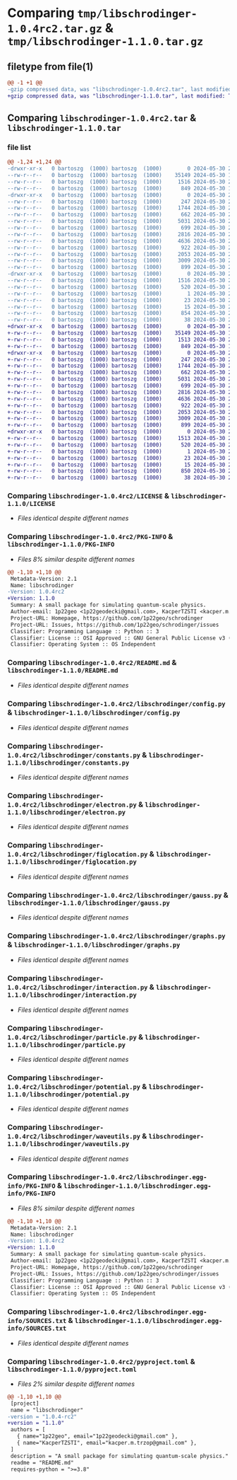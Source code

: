 # Comparing `tmp/libschrodinger-1.0.4rc2.tar.gz` & `tmp/libschrodinger-1.1.0.tar.gz`

## filetype from file(1)

```diff
@@ -1 +1 @@
-gzip compressed data, was "libschrodinger-1.0.4rc2.tar", last modified: Thu May 30 20:42:00 2024, max compression
+gzip compressed data, was "libschrodinger-1.1.0.tar", last modified: Thu May 30 20:46:35 2024, max compression
```

## Comparing `libschrodinger-1.0.4rc2.tar` & `libschrodinger-1.1.0.tar`

### file list

```diff
@@ -1,24 +1,24 @@
-drwxr-xr-x   0 bartoszg  (1000) bartoszg  (1000)        0 2024-05-30 20:42:00.175303 libschrodinger-1.0.4rc2/
--rw-r--r--   0 bartoszg  (1000) bartoszg  (1000)    35149 2024-05-30 19:31:29.000000 libschrodinger-1.0.4rc2/LICENSE
--rw-r--r--   0 bartoszg  (1000) bartoszg  (1000)     1516 2024-05-30 20:42:00.174882 libschrodinger-1.0.4rc2/PKG-INFO
--rw-r--r--   0 bartoszg  (1000) bartoszg  (1000)      849 2024-05-30 19:45:52.000000 libschrodinger-1.0.4rc2/README.md
-drwxr-xr-x   0 bartoszg  (1000) bartoszg  (1000)        0 2024-05-30 20:42:00.172088 libschrodinger-1.0.4rc2/libschrodinger/
--rw-r--r--   0 bartoszg  (1000) bartoszg  (1000)      247 2024-05-30 20:13:20.000000 libschrodinger-1.0.4rc2/libschrodinger/__init__.py
--rw-r--r--   0 bartoszg  (1000) bartoszg  (1000)     1744 2024-05-30 20:12:35.000000 libschrodinger-1.0.4rc2/libschrodinger/config.py
--rw-r--r--   0 bartoszg  (1000) bartoszg  (1000)      662 2024-05-30 20:13:30.000000 libschrodinger-1.0.4rc2/libschrodinger/constants.py
--rw-r--r--   0 bartoszg  (1000) bartoszg  (1000)     5031 2024-05-30 20:12:35.000000 libschrodinger-1.0.4rc2/libschrodinger/electron.py
--rw-r--r--   0 bartoszg  (1000) bartoszg  (1000)      699 2024-05-30 20:12:35.000000 libschrodinger-1.0.4rc2/libschrodinger/figlocation.py
--rw-r--r--   0 bartoszg  (1000) bartoszg  (1000)     2816 2024-05-30 20:12:35.000000 libschrodinger-1.0.4rc2/libschrodinger/gauss.py
--rw-r--r--   0 bartoszg  (1000) bartoszg  (1000)     4636 2024-05-30 20:14:06.000000 libschrodinger-1.0.4rc2/libschrodinger/graphs.py
--rw-r--r--   0 bartoszg  (1000) bartoszg  (1000)      922 2024-05-30 20:12:35.000000 libschrodinger-1.0.4rc2/libschrodinger/interaction.py
--rw-r--r--   0 bartoszg  (1000) bartoszg  (1000)     2053 2024-05-30 20:12:35.000000 libschrodinger-1.0.4rc2/libschrodinger/particle.py
--rw-r--r--   0 bartoszg  (1000) bartoszg  (1000)     3009 2024-05-30 20:12:35.000000 libschrodinger-1.0.4rc2/libschrodinger/potential.py
--rw-r--r--   0 bartoszg  (1000) bartoszg  (1000)      899 2024-05-30 20:12:35.000000 libschrodinger-1.0.4rc2/libschrodinger/waveutils.py
-drwxr-xr-x   0 bartoszg  (1000) bartoszg  (1000)        0 2024-05-30 20:42:00.174355 libschrodinger-1.0.4rc2/libschrodinger.egg-info/
--rw-r--r--   0 bartoszg  (1000) bartoszg  (1000)     1516 2024-05-30 20:42:00.000000 libschrodinger-1.0.4rc2/libschrodinger.egg-info/PKG-INFO
--rw-r--r--   0 bartoszg  (1000) bartoszg  (1000)      520 2024-05-30 20:42:00.000000 libschrodinger-1.0.4rc2/libschrodinger.egg-info/SOURCES.txt
--rw-r--r--   0 bartoszg  (1000) bartoszg  (1000)        1 2024-05-30 20:42:00.000000 libschrodinger-1.0.4rc2/libschrodinger.egg-info/dependency_links.txt
--rw-r--r--   0 bartoszg  (1000) bartoszg  (1000)       23 2024-05-30 20:42:00.000000 libschrodinger-1.0.4rc2/libschrodinger.egg-info/requires.txt
--rw-r--r--   0 bartoszg  (1000) bartoszg  (1000)       15 2024-05-30 20:42:00.000000 libschrodinger-1.0.4rc2/libschrodinger.egg-info/top_level.txt
--rw-r--r--   0 bartoszg  (1000) bartoszg  (1000)      854 2024-05-30 20:41:23.000000 libschrodinger-1.0.4rc2/pyproject.toml
--rw-r--r--   0 bartoszg  (1000) bartoszg  (1000)       38 2024-05-30 20:42:00.175381 libschrodinger-1.0.4rc2/setup.cfg
+drwxr-xr-x   0 bartoszg  (1000) bartoszg  (1000)        0 2024-05-30 20:46:35.248407 libschrodinger-1.1.0/
+-rw-r--r--   0 bartoszg  (1000) bartoszg  (1000)    35149 2024-05-30 19:31:29.000000 libschrodinger-1.1.0/LICENSE
+-rw-r--r--   0 bartoszg  (1000) bartoszg  (1000)     1513 2024-05-30 20:46:35.248075 libschrodinger-1.1.0/PKG-INFO
+-rw-r--r--   0 bartoszg  (1000) bartoszg  (1000)      849 2024-05-30 19:45:52.000000 libschrodinger-1.1.0/README.md
+drwxr-xr-x   0 bartoszg  (1000) bartoszg  (1000)        0 2024-05-30 20:46:35.245321 libschrodinger-1.1.0/libschrodinger/
+-rw-r--r--   0 bartoszg  (1000) bartoszg  (1000)      247 2024-05-30 20:13:20.000000 libschrodinger-1.1.0/libschrodinger/__init__.py
+-rw-r--r--   0 bartoszg  (1000) bartoszg  (1000)     1744 2024-05-30 20:12:35.000000 libschrodinger-1.1.0/libschrodinger/config.py
+-rw-r--r--   0 bartoszg  (1000) bartoszg  (1000)      662 2024-05-30 20:13:30.000000 libschrodinger-1.1.0/libschrodinger/constants.py
+-rw-r--r--   0 bartoszg  (1000) bartoszg  (1000)     5031 2024-05-30 20:12:35.000000 libschrodinger-1.1.0/libschrodinger/electron.py
+-rw-r--r--   0 bartoszg  (1000) bartoszg  (1000)      699 2024-05-30 20:12:35.000000 libschrodinger-1.1.0/libschrodinger/figlocation.py
+-rw-r--r--   0 bartoszg  (1000) bartoszg  (1000)     2816 2024-05-30 20:12:35.000000 libschrodinger-1.1.0/libschrodinger/gauss.py
+-rw-r--r--   0 bartoszg  (1000) bartoszg  (1000)     4636 2024-05-30 20:14:06.000000 libschrodinger-1.1.0/libschrodinger/graphs.py
+-rw-r--r--   0 bartoszg  (1000) bartoszg  (1000)      922 2024-05-30 20:12:35.000000 libschrodinger-1.1.0/libschrodinger/interaction.py
+-rw-r--r--   0 bartoszg  (1000) bartoszg  (1000)     2053 2024-05-30 20:12:35.000000 libschrodinger-1.1.0/libschrodinger/particle.py
+-rw-r--r--   0 bartoszg  (1000) bartoszg  (1000)     3009 2024-05-30 20:12:35.000000 libschrodinger-1.1.0/libschrodinger/potential.py
+-rw-r--r--   0 bartoszg  (1000) bartoszg  (1000)      899 2024-05-30 20:12:35.000000 libschrodinger-1.1.0/libschrodinger/waveutils.py
+drwxr-xr-x   0 bartoszg  (1000) bartoszg  (1000)        0 2024-05-30 20:46:35.247658 libschrodinger-1.1.0/libschrodinger.egg-info/
+-rw-r--r--   0 bartoszg  (1000) bartoszg  (1000)     1513 2024-05-30 20:46:35.000000 libschrodinger-1.1.0/libschrodinger.egg-info/PKG-INFO
+-rw-r--r--   0 bartoszg  (1000) bartoszg  (1000)      520 2024-05-30 20:46:35.000000 libschrodinger-1.1.0/libschrodinger.egg-info/SOURCES.txt
+-rw-r--r--   0 bartoszg  (1000) bartoszg  (1000)        1 2024-05-30 20:46:35.000000 libschrodinger-1.1.0/libschrodinger.egg-info/dependency_links.txt
+-rw-r--r--   0 bartoszg  (1000) bartoszg  (1000)       23 2024-05-30 20:46:35.000000 libschrodinger-1.1.0/libschrodinger.egg-info/requires.txt
+-rw-r--r--   0 bartoszg  (1000) bartoszg  (1000)       15 2024-05-30 20:46:35.000000 libschrodinger-1.1.0/libschrodinger.egg-info/top_level.txt
+-rw-r--r--   0 bartoszg  (1000) bartoszg  (1000)      850 2024-05-30 20:46:13.000000 libschrodinger-1.1.0/pyproject.toml
+-rw-r--r--   0 bartoszg  (1000) bartoszg  (1000)       38 2024-05-30 20:46:35.248481 libschrodinger-1.1.0/setup.cfg
```

### Comparing `libschrodinger-1.0.4rc2/LICENSE` & `libschrodinger-1.1.0/LICENSE`

 * *Files identical despite different names*

### Comparing `libschrodinger-1.0.4rc2/PKG-INFO` & `libschrodinger-1.1.0/PKG-INFO`

 * *Files 8% similar despite different names*

```diff
@@ -1,10 +1,10 @@
 Metadata-Version: 2.1
 Name: libschrodinger
-Version: 1.0.4rc2
+Version: 1.1.0
 Summary: A small package for simulating quantum-scale physics.
 Author-email: 1p22geo <1p22geodecki@gmail.com>, KacperTZSTI <kacper.m.trzop@gmail.com>
 Project-URL: Homepage, https://github.com/1p22geo/schrodinger
 Project-URL: Issues, https://github.com/1p22geo/schrodinger/issues
 Classifier: Programming Language :: Python :: 3
 Classifier: License :: OSI Approved :: GNU General Public License v3 (GPLv3) 
 Classifier: Operating System :: OS Independent
```

### Comparing `libschrodinger-1.0.4rc2/README.md` & `libschrodinger-1.1.0/README.md`

 * *Files identical despite different names*

### Comparing `libschrodinger-1.0.4rc2/libschrodinger/config.py` & `libschrodinger-1.1.0/libschrodinger/config.py`

 * *Files identical despite different names*

### Comparing `libschrodinger-1.0.4rc2/libschrodinger/constants.py` & `libschrodinger-1.1.0/libschrodinger/constants.py`

 * *Files identical despite different names*

### Comparing `libschrodinger-1.0.4rc2/libschrodinger/electron.py` & `libschrodinger-1.1.0/libschrodinger/electron.py`

 * *Files identical despite different names*

### Comparing `libschrodinger-1.0.4rc2/libschrodinger/figlocation.py` & `libschrodinger-1.1.0/libschrodinger/figlocation.py`

 * *Files identical despite different names*

### Comparing `libschrodinger-1.0.4rc2/libschrodinger/gauss.py` & `libschrodinger-1.1.0/libschrodinger/gauss.py`

 * *Files identical despite different names*

### Comparing `libschrodinger-1.0.4rc2/libschrodinger/graphs.py` & `libschrodinger-1.1.0/libschrodinger/graphs.py`

 * *Files identical despite different names*

### Comparing `libschrodinger-1.0.4rc2/libschrodinger/interaction.py` & `libschrodinger-1.1.0/libschrodinger/interaction.py`

 * *Files identical despite different names*

### Comparing `libschrodinger-1.0.4rc2/libschrodinger/particle.py` & `libschrodinger-1.1.0/libschrodinger/particle.py`

 * *Files identical despite different names*

### Comparing `libschrodinger-1.0.4rc2/libschrodinger/potential.py` & `libschrodinger-1.1.0/libschrodinger/potential.py`

 * *Files identical despite different names*

### Comparing `libschrodinger-1.0.4rc2/libschrodinger/waveutils.py` & `libschrodinger-1.1.0/libschrodinger/waveutils.py`

 * *Files identical despite different names*

### Comparing `libschrodinger-1.0.4rc2/libschrodinger.egg-info/PKG-INFO` & `libschrodinger-1.1.0/libschrodinger.egg-info/PKG-INFO`

 * *Files 8% similar despite different names*

```diff
@@ -1,10 +1,10 @@
 Metadata-Version: 2.1
 Name: libschrodinger
-Version: 1.0.4rc2
+Version: 1.1.0
 Summary: A small package for simulating quantum-scale physics.
 Author-email: 1p22geo <1p22geodecki@gmail.com>, KacperTZSTI <kacper.m.trzop@gmail.com>
 Project-URL: Homepage, https://github.com/1p22geo/schrodinger
 Project-URL: Issues, https://github.com/1p22geo/schrodinger/issues
 Classifier: Programming Language :: Python :: 3
 Classifier: License :: OSI Approved :: GNU General Public License v3 (GPLv3) 
 Classifier: Operating System :: OS Independent
```

### Comparing `libschrodinger-1.0.4rc2/libschrodinger.egg-info/SOURCES.txt` & `libschrodinger-1.1.0/libschrodinger.egg-info/SOURCES.txt`

 * *Files identical despite different names*

### Comparing `libschrodinger-1.0.4rc2/pyproject.toml` & `libschrodinger-1.1.0/pyproject.toml`

 * *Files 2% similar despite different names*

```diff
@@ -1,10 +1,10 @@
 [project]
 name = "libschrodinger"
-version = "1.0.4-rc2"
+version = "1.1.0"
 authors = [
   { name="1p22geo", email="1p22geodecki@gmail.com" },
   { name="KacperTZSTI", email="kacper.m.trzop@gmail.com" },
 ]
 description = "A small package for simulating quantum-scale physics."
 readme = "README.md"
 requires-python = ">=3.8"
```

